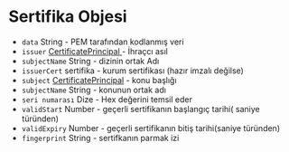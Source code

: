 # Sertifika Objesi

* `data` String - PEM tarafından kodlanmış veri
* ` issuer ` [ CertificatePrincipal ](certificate-principal.md) - İhraçcı asıl
* `subjectName` String - dizinin ortak Adı
* `issuerCert` sertifika - kurum sertifikası (hazır imzalı değilse)
* `subject` [CertificatePrincipal](certificate-principal.md) - konu başlığı
* `subjectName` String - konunun ortak adı
* `seri numarası` Dize - Hex değerini temsil eder
* `validStart` Number - geçerli sertifikanın başlangıç tarihi( saniye türünden)
* `validExpiry` Number - geçerli sertifikanın bitiş tarihi(saniye türünden)
* `fingerprint` String - sertifkanın parmak izi